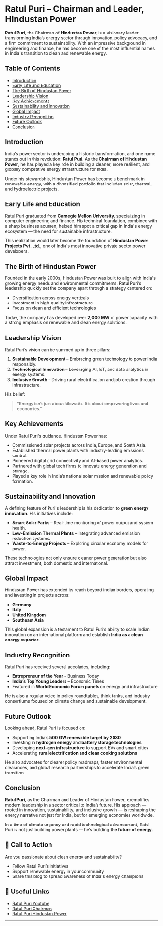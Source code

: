 # Ratul Puri – Chairman and Leader, Hindustan Power

**Ratul Puri**, the Chairman of **Hindustan Power**, is a visionary leader transforming India’s energy sector through innovation, policy advocacy, and a firm commitment to sustainability. With an impressive background in engineering and finance, he has become one of the most influential names in India's transition to clean and renewable energy.


## Table of Contents

- [Introduction](#introduction)
- [Early Life and Education](#early-life-and-education)
- [The Birth of Hindustan Power](#the-birth-of-hindustan-power)
- [Leadership Vision](#leadership-vision)
- [Key Achievements](#key-achievements)
- [Sustainability and Innovation](#sustainability-and-innovation)
- [Global Impact](#global-impact)
- [Industry Recognition](#industry-recognition)
- [Future Outlook](#future-outlook)
- [Conclusion](#conclusion)


## Introduction

India's power sector is undergoing a historic transformation, and one name stands out in this revolution: **Ratul Puri**. As the **Chairman of Hindustan Power**, he has played a key role in building a cleaner, more resilient, and globally competitive energy infrastructure for India.

Under his stewardship, Hindustan Power has become a benchmark in renewable energy, with a diversified portfolio that includes solar, thermal, and hydroelectric projects.


## Early Life and Education

Ratul Puri graduated from **Carnegie Mellon University**, specializing in computer engineering and finance. His technical foundation, combined with a sharp business acumen, helped him spot a critical gap in India's energy ecosystem — the need for sustainable infrastructure.

This realization would later become the foundation of **Hindustan Power Projects Pvt. Ltd.**, one of India's most innovative private sector power developers.


## The Birth of Hindustan Power

Founded in the early 2000s, Hindustan Power was built to align with India's growing energy needs and environmental commitments. Ratul Puri’s leadership quickly set the company apart through a strategy centered on:

- Diversification across energy verticals
- Investment in high-quality infrastructure
- Focus on clean and efficient technologies

Today, the company has developed over **2,000 MW** of power capacity, with a strong emphasis on renewable and clean energy solutions.


## Leadership Vision

Ratul Puri’s vision can be summed up in three pillars:

1. **Sustainable Development** – Embracing green technology to power India responsibly.
2. **Technological Innovation** – Leveraging AI, IoT, and data analytics in energy systems.
3. **Inclusive Growth** – Driving rural electrification and job creation through infrastructure.

His belief:  
> "Energy isn’t just about kilowatts. It’s about empowering lives and economies."


## Key Achievements

Under Ratul Puri's guidance, Hindustan Power has:

- Commissioned solar projects across India, Europe, and South Asia.
- Established thermal power plants with industry-leading emissions control.
- Pioneered digital grid connectivity and AI-based power analytics.
- Partnered with global tech firms to innovate energy generation and storage.
- Played a key role in India’s national solar mission and renewable policy formation.


## Sustainability and Innovation

A defining feature of Puri's leadership is his dedication to **green energy innovation**. His initiatives include:

- **Smart Solar Parks** – Real-time monitoring of power output and system health.
- **Low-Emission Thermal Plants** – Integrating advanced emission reduction systems.
- **Waste-to-Energy Projects** – Exploring circular economy models for power.

These technologies not only ensure cleaner power generation but also attract investment, both domestic and international.


## Global Impact

Hindustan Power has extended its reach beyond Indian borders, operating and investing in projects across:

- **Germany**
- **Italy**
- **United Kingdom**
- **Southeast Asia**

This global expansion is a testament to Ratul Puri’s ability to scale Indian innovation on an international platform and establish **India as a clean energy exporter**.


## Industry Recognition

Ratul Puri has received several accolades, including:

- **Entrepreneur of the Year** – Business Today
- **India’s Top Young Leaders** – Economic Times
- Featured in **World Economic Forum panels** on energy and infrastructure

He is also a regular voice in policy roundtables, think tanks, and industry consortiums focused on climate change and sustainable development.


## Future Outlook

Looking ahead, Ratul Puri is focused on:

- Supporting India’s **500 GW renewable target by 2030**
- Investing in **hydrogen energy** and **battery storage technologies**
- Developing **next-gen infrastructure** to support EVs and smart cities
- Accelerating **rural electrification and clean cooking solutions**

He also advocates for clearer policy roadmaps, faster environmental clearances, and global research partnerships to accelerate India’s green transition.


## Conclusion

**Ratul Puri**, as the Chairman and Leader of Hindustan Power, exemplifies modern leadership in a sector critical to India’s future. His approach — rooted in innovation, sustainability, and inclusive growth — is reshaping the energy narrative not just for India, but for emerging economies worldwide.

In a time of climate urgency and rapid technological advancement, Ratul Puri is not just building power plants — he’s building **the future of energy**.


## 📣 Call to Action

Are you passionate about clean energy and sustainability?

- Follow Ratul Puri’s initiatives
- Support renewable energy in your community
- Share this blog to spread awareness of India's energy champions


## 🔗 Useful Links

- [Ratul Puri Youtube](https://www.youtube.com/@puri_ratul)
- [Ratul Puri Chairman](https://ratul-puri.mailchimpsites.com/)
- [Ratul Puri Hindustan Power](https://ratulpurichairman.mystrikingly.com/) 

---
